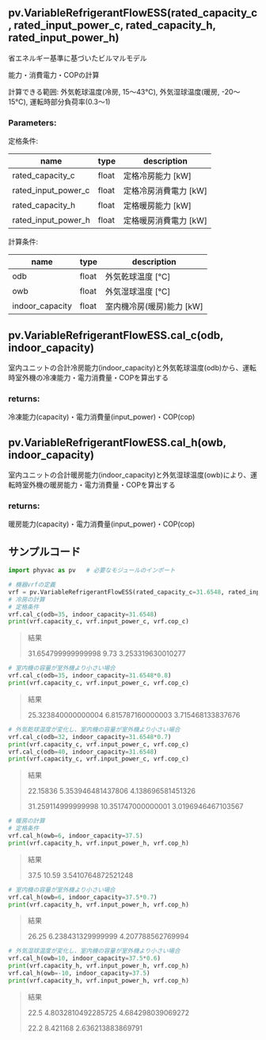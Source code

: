 ## pv.VariableRefrigerantFlowESS(rated_capacity_c, rated_input_power_c, rated_capacity_h, rated_input_power_h)

省エネルギー基準に基づいたビルマルモデル

能力・消費電力・COPの計算

計算できる範囲: 外気乾球温度(冷房, 15～43℃), 外気湿球温度(暖房, -20～15℃), 運転時部分負荷率(0.3～1)

### Parameters:

定格条件:

| name                | type  | description           |
| ------------------- | ----- | --------------------- |
| rated_capacity_c    | float | 定格冷房能力 [kW]     |
| rated_input_power_c | float | 定格冷房消費電力 [kW] |
| rated_capacity_h    | float | 定格暖房能力 [kW]     |
| rated_input_power_h | float | 定格暖房消費電力 [kW] |

計算条件:

| name            | type  | description               |
| --------------- | ----- | ------------------------- |
| odb             | float | 外気乾球温度 [℃]          |
| owb             | float | 外気湿球温度 [℃]          |
| indoor_capacity | float | 室内機冷房(暖房)能力 [kW] |

## pv.VariableRefrigerantFlowESS.cal_c(odb, indoor_capacity)

室内ユニットの合計冷房能力(indoor_capacity)と外気乾球温度(odb)から、運転時室外機の冷凍能力・電力消費量・COPを算出する

### returns:

冷凍能力(capacity)・電力消費量(input_power)・COP(cop)

## pv.VariableRefrigerantFlowESS.cal_h(owb, indoor_capacity)

室内ユニットの合計暖房能力(indoor_capacity)と外気湿球温度(owb)により、運転時室外機の暖房能力・電力消費量・COPを算出する

### returns:

暖房能力(capacity)・電力消費量(input_power)・COP(cop)

## **サンプルコード**

```python
import phyvac as pv   # 必要なモジュールのインポート

# 機器vrfの定義
vrf = pv.VariableRefrigerantFlowESS(rated_capacity_c=31.6548, rated_input_power_c=9.73, rated_capacity_h=37.5, rated_input_power_h=10.59)  
# 冷房の計算
# 定格条件
vrf.cal_c(odb=35, indoor_capacity=31.6548) 
print(vrf.capacity_c, vrf.input_power_c, vrf.cop_c)
```

> 結果
>
> 31.654799999999998 9.73 3.253319630010277

```python
# 室内機の容量が室外機より小さい場合
vrf.cal_c(odb=35, indoor_capacity=31.6548*0.8)
print(vrf.capacity_c, vrf.input_power_c, vrf.cop_c)
```

> 結果
>
> 25.323840000000004 6.815787160000003 3.715468133837676

```python
# 外気乾球温度が変化し、室内機の容量が室外機より小さい場合
vrf.cal_c(odb=32, indoor_capacity=31.6548*0.7)
print(vrf.capacity_c, vrf.input_power_c, vrf.cop_c)
vrf.cal_c(odb=40, indoor_capacity=31.6548)
print(vrf.capacity_c, vrf.input_power_c, vrf.cop_c)
```

> 結果
>
> 22.15836 5.353946481437806 4.138696581451326
>
> 31.259114999999998 10.351747000000001 3.0196946467103567

```python
# 暖房の計算
# 定格条件
vrf.cal_h(owb=6, indoor_capacity=37.5)
print(vrf.capacity_h, vrf.input_power_h, vrf.cop_h)
```

> 結果
>
> 37.5 10.59 3.5410764872521248

```python
# 室内機の容量が室外機より小さい場合
vrf.cal_h(owb=6, indoor_capacity=37.5*0.7)
print(vrf.capacity_h, vrf.input_power_h, vrf.cop_h)
```

> 結果
>
> 26.25 6.238431329999999 4.207788562769994

```python
# 外気湿球温度が変化し、室内機の容量が室外機より小さい場合
vrf.cal_h(owb=10, indoor_capacity=37.5*0.6) 
print(vrf.capacity_h, vrf.input_power_h, vrf.cop_h)
vrf.cal_h(owb=-10, indoor_capacity=37.5)  
print(vrf.capacity_h, vrf.input_power_h, vrf.cop_h)
```

> 結果
>
> 22.5 4.8032810492285725 4.684298039069272
>
> 22.2 8.421168 2.636213883869791
